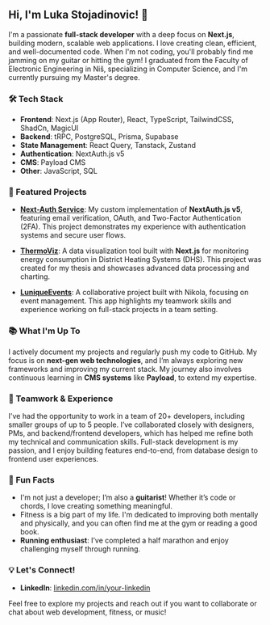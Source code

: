 ## Hi, I'm Luka Stojadinovic! 👋

I'm a passionate **full-stack developer** with a deep focus on **Next.js**, building modern, scalable web applications. I love creating clean, efficient, and well-documented code. When I'm not coding, you'll probably find me jamming on my guitar or hitting the gym!
I graduated from the Faculty of Electronic Engineering in Niš, specializing in Computer Science, and I'm currently pursuing my Master's degree.

### 🛠️ Tech Stack
- **Frontend**: Next.js (App Router), React, TypeScript, TailwindCSS, ShadCn, MagicUI
- **Backend**: tRPC, PostgreSQL, Prisma, Supabase
- **State Management**: React Query, Tanstack, Zustand
- **Authentication**: NextAuth.js v5
- **CMS**: Payload CMS
- **Other**: JavaScript, SQL

### 📌 Featured Projects
- **[Next-Auth Service](https://github.com/Lukiano99/auth-service)**: My custom implementation of **NextAuth.js v5**, featuring email verification, OAuth, and Two-Factor Authentication (2FA). This project demonstrates my experience with authentication systems and secure user flows.
  
- **[ThermoViz](https://github.com/Lukiano99/ThermoViz)**: A data visualization tool built with **Next.js** for monitoring energy consumption in District Heating Systems (DHS). This project was created for my thesis and showcases advanced data processing and charting.

- **[LuniqueEvents](https://github.com/mladenovic-13/lunique-events)**: A collaborative project built with Nikola, focusing on event management. This app highlights my teamwork skills and experience working on full-stack projects in a team setting.

### 📚 What I'm Up To
I actively document my projects and regularly push my code to GitHub. My focus is on **next-gen web technologies**, and I’m always exploring new frameworks and improving my current stack. My journey also involves continuous learning in **CMS systems** like **Payload**, to extend my expertise.

### 👥 Teamwork & Experience
I've had the opportunity to work in a team of 20+ developers, including smaller groups of up to 5 people. I’ve collaborated closely with designers, PMs, and backend/frontend developers, which has helped me refine both my technical and communication skills. Full-stack development is my passion, and I enjoy building features end-to-end, from database design to frontend user experiences.

### 🎸 Fun Facts
- I'm not just a developer; I’m also a **guitarist**! Whether it’s code or chords, I love creating something meaningful.
- Fitness is a big part of my life. I'm dedicated to improving both mentally and physically, and you can often find me at the gym or reading a good book.
- **Running enthusiast**: I’ve completed a half marathon and enjoy challenging myself through running.

### 💡 Let's Connect!
- **LinkedIn**: [linkedin.com/in/your-linkedin](https://www.linkedin.com/in/luka-stojadinovic-08ab971b9/)

Feel free to explore my projects and reach out if you want to collaborate or chat about web development, fitness, or music!

